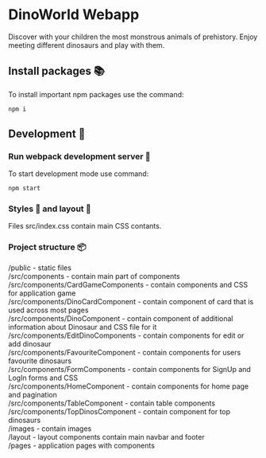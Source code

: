 # DinoWorld Webapp
Discover with your children the most monstrous animals of prehistory. Enjoy meeting different dinosaurs and play with them.

## Install packages :books:
To install important npm packages use the command:
```javascript
npm i
```
## Development :construction_worker:
### Run webpack development server :construction:
To start development mode use command:
```javascript
npm start
```
### Styles :art: and layout :pencil:
Files src/index.css contain main CSS contants.

### Project structure :package:
/public - static files  
/src/components - contain main part of components  
/src/components/CardGameComponents - contain components and CSS for application game  
/src/components/DinoCardComponent - contain component of card that is used across most pages  
/src/components/DinoComponent - contain component of additional information about Dinosaur and CSS file for it  
/src/components/EditDinoComponents - contain components for edit or add dinosaur  
/src/components/FavouriteComponent - contain components for users favourite dinosaurs  
/src/components/FormComponents - contain components for SignUp and LogIn forms and CSS  
/src/components/HomeComponent - contain components for home page and pagination  
/src/components/TableComponent - contain table components  
/src/components/TopDinosComponent - contain component for top dinosaurs  
/images - contain images  
/layout - layout components contain main navbar and footer   
/pages - application pages with components  
    
